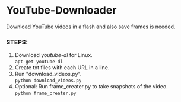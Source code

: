 # YouTube-Downloader
Download YouTube videos in a flash and also save frames is needed.

<h3> STEPS: </h3>
<ol>
<li>Download <em>youtube-dl</em> for Linux.<br>
<code>apt-get youtube-dl</code>
</li>
<li>Create txt files with each URL in a line.</li>
<li>Run "download_videos.py".<br><code>python download_videos.py</code></li>
<li>Optional: Run frame_creater.py to take snapshots of the video.<br><code>python frame_creater.py</code></li>
</ol>

